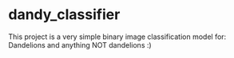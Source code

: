 # dandy_classifier
This project is a very simple binary image classification model for: Dandelions and anything NOT dandelions :)
